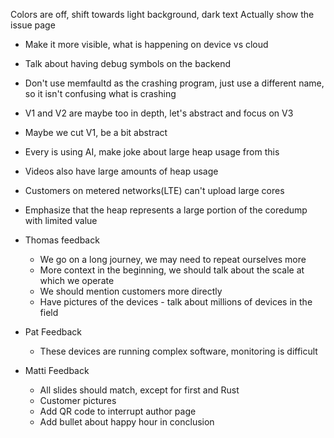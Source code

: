 Colors are off, shift towards light background, dark text
Actually show the issue page

- Make it more visible, what is happening on device vs cloud
- Talk about having debug symbols on the backend
- Don't use memfaultd as the crashing program, just use a different name, so it isn't confusing what is crashing
- V1 and V2 are maybe too in depth, let's abstract and focus on V3
- Maybe we cut V1, be a bit abstract
- Every is using AI, make joke about large heap usage from this
- Videos also have large amounts of heap usage
- Customers on metered networks(LTE) can't upload large cores
- Emphasize that the heap represents a large portion of the coredump with limited value

- Thomas feedback
  - We go on a long journey, we may need to repeat ourselves more
  - More context in the beginning, we should talk about the scale at which we operate
  - We should mention customers more directly
  - Have pictures of the devices - talk about millions of devices in the field

- Pat Feedback
  - These devices are running complex software, monitoring is difficult

- Matti Feedback
  - All slides should match, except for first and Rust
  - Customer pictures
  - Add QR code to interrupt author page
  - Add bullet about happy hour in conclusion
